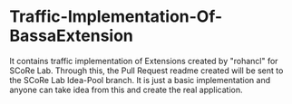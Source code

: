 # Traffic-Implementation-Of-BassaExtension
It contains traffic implementation of Extensions created by "rohancl" for SCoRe Lab. Through this, the Pull Request readme created will be sent to the SCoRe Lab Idea-Pool branch. It is just a basic implementation and anyone can take idea from this and create the real application.
